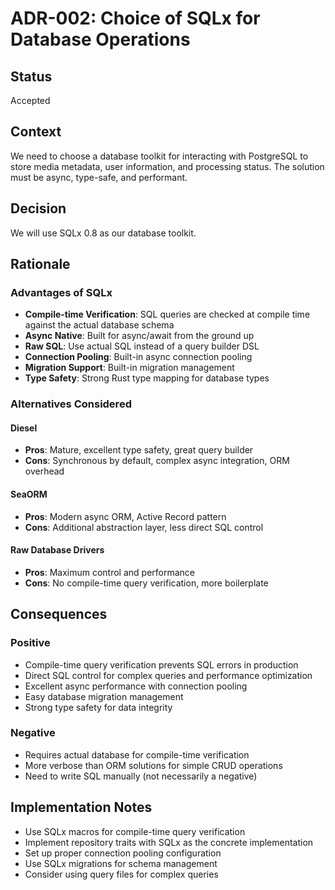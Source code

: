 # ADR-002: Choice of SQLx for Database Operations

## Status

Accepted

## Context

We need to choose a database toolkit for interacting with PostgreSQL to store media metadata, user information, and
processing status. The solution must be async, type-safe, and performant.

## Decision

We will use SQLx 0.8 as our database toolkit.

## Rationale

### Advantages of SQLx

- **Compile-time Verification**: SQL queries are checked at compile time against the actual database schema
- **Async Native**: Built for async/await from the ground up
- **Raw SQL**: Use actual SQL instead of a query builder DSL
- **Connection Pooling**: Built-in async connection pooling
- **Migration Support**: Built-in migration management
- **Type Safety**: Strong Rust type mapping for database types

### Alternatives Considered

#### Diesel

- **Pros**: Mature, excellent type safety, great query builder
- **Cons**: Synchronous by default, complex async integration, ORM overhead

#### SeaORM

- **Pros**: Modern async ORM, Active Record pattern
- **Cons**: Additional abstraction layer, less direct SQL control

#### Raw Database Drivers

- **Pros**: Maximum control and performance
- **Cons**: No compile-time query verification, more boilerplate

## Consequences

### Positive

- Compile-time query verification prevents SQL errors in production
- Direct SQL control for complex queries and performance optimization
- Excellent async performance with connection pooling
- Easy database migration management
- Strong type safety for data integrity

### Negative

- Requires actual database for compile-time verification
- More verbose than ORM solutions for simple CRUD operations
- Need to write SQL manually (not necessarily a negative)

## Implementation Notes

- Use SQLx macros for compile-time query verification
- Implement repository traits with SQLx as the concrete implementation
- Set up proper connection pooling configuration
- Use SQLx migrations for schema management
- Consider using query files for complex queries
